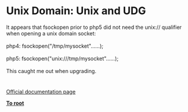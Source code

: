 # Unix Domain: Unix and UDG



It appears that fsockopen prior to php5 did not need the unix:// qualifier when opening a unix domain socket:<br><br>php4: fsockopen("/tmp/mysocket"......);<br><br>php5: fsockopen("unix:///tmp/mysocket"......);<br><br>This caught me out when upgrading.  

#

[Official documentation page](https://www.php.net/manual/en/transports.unix.php)

**[To root](/README.md)**